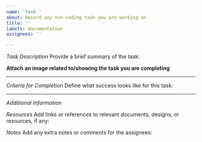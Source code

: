 ```yaml
---
name: 'Task '
about: Record any non-coding task you are working on
title: ''
labels: documentation
assignees: ''

---
```


*Task Description*
Provide a brief summary of the task:

**Attach an image related to/showing the task you are completing**

---

*Criteria for Completion*
Define what success looks like for this task:

---

*Additional Information*

*Resources*
Add links or references to relevant documents, designs, or resources, if any:

*Notes*
Add any extra notes or comments for the assignees:
